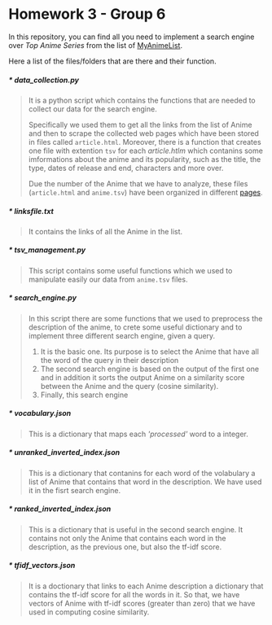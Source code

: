 # Homework 3 - Group 6

In this repository, you can find all you need to implement a search engine over *Top Anime Series* from the list of [MyAnimeList](https://myanimelist.net).

Here a list of the files/folders that are there and their function.

##### * data_collection.py
> It is a python script which contains the functions that are needed to collect our data for the search engine. 
> 
> Specifically we used them to get all the links from the list of Anime and then to scrape the collected web pages which have been stored in files called `article.html`. Moreover, there is a function that creates one file with extention `tsv` for each *article.htlm* which contanins some imformations about the anime and its popularity, such as the title, the type, dates of release and end, characters and more over.
>
> Due the number of the Anime that we have to analyze, these files (`article.html` and `anime.tsv`) have been organized in different [pages](https://www.dropbox.com/sh/438cskrhjvsiu7b/AACmUnbGSLzRo-KMa0BKocXGa?dl=0).
 

##### * linksfile.txt
> It contains the links of all the Anime in the list.

##### * tsv_management.py
> This script contains some useful functions which we used to manipulate easily our data from `anime.tsv` files.

##### * search_engine.py
> In this script there are some functions that we used to preprocess the description of the anime, to crete some useful dictionary and to implement three different search engine, given a query.
> 1. It is the basic one. Its purpose is to select the Anime that have all the word of the query in their description
> 2. The second search engine is based on the output of the first one and in addition it sorts the output Anime on a similarity score between the Anime and the query (cosine similarity).
> 3. Finally, this search engine 

##### * vocabulary.json
> This is a dictionary that maps each *'processed'* word to a integer.

##### * unranked_inverted_index.json
> This is a dictionary that contanins for each word of the volabulary a list of Anime that contains that word in the description. We have used it in the fisrt search engine.

##### * ranked_inverted_index.json
> This is a dictionary that is useful in the second search engine. It contains not only the Anime that contains each word in the description, as the previous one, but also the tf-idf score. 

##### * tfidf_vectors.json
> It is a doctionary that links to each Anime description a dictionary that contains the tf-idf score for all the words in it. 
> So that, we have vectors of Anime with tf-idf scores (greater than zero) that we have used in computing cosine similarity.



